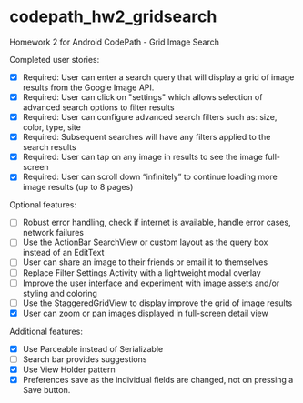 # codepath_hw2_gridsearch
Homework 2 for Android CodePath - Grid Image Search


Completed user stories:

 * [X] Required: User can enter a search query that will display a grid of image results from the Google Image API.
 * [X] Required: User can click on "settings" which allows selection of advanced search options to filter results
 * [X] Required: User can configure advanced search filters such as: size, color, type, site
 * [X] Required: Subsequent searches will have any filters applied to the search results
 * [X] Required: User can tap on any image in results to see the image full-screen
 * [X] Required: User can scroll down “infinitely” to continue loading more image results (up to 8 pages)

Optional features:

 * [ ] Robust error handling, check if internet is available, handle error cases, network failures
 * [ ] Use the ActionBar SearchView or custom layout as the query box instead of an EditText
 * [ ] User can share an image to their friends or email it to themselves
 * [ ] Replace Filter Settings Activity with a lightweight modal overlay
 * [ ] Improve the user interface and experiment with image assets and/or styling and coloring
 * [ ] Use the StaggeredGridView to display improve the grid of image results
 * [X] User can zoom or pan images displayed in full-screen detail view

Additional features:

 * [X] Use Parceable instead of Serializable
 * [ ] Search bar provides suggestions
 * [X] Use View Holder pattern
 * [X] Preferences save as the individual fields are changed, not on pressing a Save button.